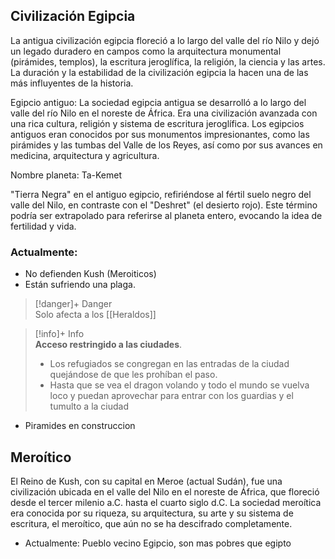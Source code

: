## Civilización Egipcia

La antigua civilización egipcia floreció a lo largo del valle del río Nilo y dejó un legado duradero en campos como la arquitectura monumental (pirámides, templos), la escritura jeroglífica, la religión, la ciencia y las artes. La duración y la estabilidad de la civilización egipcia la hacen una de las más influyentes de la historia.

Egipcio antiguo: La sociedad egipcia antigua se desarrolló a lo largo del valle del río Nilo en el noreste de África. Era una civilización avanzada con una rica cultura, religión y sistema de escritura jeroglífica. Los egipcios antiguos eran conocidos por sus monumentos impresionantes, como las pirámides y las tumbas del Valle de los Reyes, así como por sus avances en medicina, arquitectura y agricultura.

Nombre planeta: Ta-Kemet

"Tierra Negra" en el antiguo egipcio, refiriéndose al fértil suelo negro del valle del Nilo, en contraste con el "Deshret" (el desierto rojo). Este término podría ser extrapolado para referirse al planeta entero, evocando la idea de fertilidad y vida.

### Actualmente: 
- No defienden Kush (Meroiticos)
- Están sufriendo una plaga.
> [!danger]+ Danger  
> Solo afecta a los [[Heraldos]]

> [!info]+ Info  
> **Acceso restringido a las ciudades**. 
> - Los refugiados se congregan en las entradas de la ciudad quejándose de que les prohíban el paso. 
> - Hasta que se vea el dragon volando y todo el mundo se vuelva loco y puedan aprovechar para entrar con los guardias y el tumulto a la ciudad
- Piramides en construccion

## Meroítico

El Reino de Kush, con su capital en Meroe (actual Sudán), fue una civilización ubicada en el valle del Nilo en el noreste de África, que floreció desde el tercer milenio a.C. hasta el cuarto siglo d.C. La sociedad meroítica era conocida por su riqueza, su arquitectura, su arte y su sistema de escritura, el meroítico, que aún no se ha descifrado completamente.

- Actualmente: Pueblo vecino Egipcio, son mas pobres que egipto
